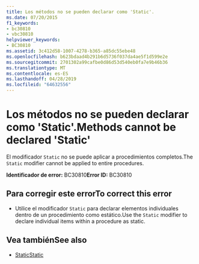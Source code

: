 ```yaml
---
title: Los métodos no se pueden declarar como 'Static'.
ms.date: 07/20/2015
f1_keywords:
- bc30810
- vbc30810
helpviewer_keywords:
- BC30810
ms.assetid: 3c412d58-1007-4278-b365-a85dc55ebe48
ms.openlocfilehash: b623bdaad4b291b6d5736f037da4ae5f1d599e2e
ms.sourcegitcommit: 2701302a99cafbe0d86d53d540eb0fa7e9b46b36
ms.translationtype: MT
ms.contentlocale: es-ES
ms.lasthandoff: 04/28/2019
ms.locfileid: "64632556"
---
```

# <a name="methods-cannot-be-declared-static"></a><span data-ttu-id="4144f-102">Los métodos no se pueden declarar como 'Static'.</span><span class="sxs-lookup"><span data-stu-id="4144f-102">Methods cannot be declared 'Static'</span></span>
<span data-ttu-id="4144f-103">El modificador `Static` no se puede aplicar a procedimientos completos.</span><span class="sxs-lookup"><span data-stu-id="4144f-103">The `Static` modifier cannot be applied to entire procedures.</span></span>  
  
 <span data-ttu-id="4144f-104">**Identificador de error:** BC30810</span><span class="sxs-lookup"><span data-stu-id="4144f-104">**Error ID:** BC30810</span></span>  
  
## <a name="to-correct-this-error"></a><span data-ttu-id="4144f-105">Para corregir este error</span><span class="sxs-lookup"><span data-stu-id="4144f-105">To correct this error</span></span>  
  
- <span data-ttu-id="4144f-106">Utilice el modificador `Static` para declarar elementos individuales dentro de un procedimiento como estático.</span><span class="sxs-lookup"><span data-stu-id="4144f-106">Use the `Static` modifier to declare individual items within a procedure as static.</span></span>  
  
## <a name="see-also"></a><span data-ttu-id="4144f-107">Vea también</span><span class="sxs-lookup"><span data-stu-id="4144f-107">See also</span></span>

- [<span data-ttu-id="4144f-108">Static</span><span class="sxs-lookup"><span data-stu-id="4144f-108">Static</span></span>](../../visual-basic/language-reference/modifiers/static.md)
